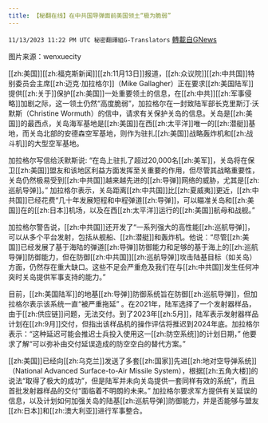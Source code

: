 ```yaml
---
title: 【秘翻在线】在中共国导弹面前美国领土“极为脆弱”
---
```

`11/13/2023 11:22 PM UTC 秘密翻譯組G-Translators` [轉載自GNews](https://gnews.org/articles/1972648)

图片来源：wenxuecity

[[zh:美国]][[zh:福克斯新闻]][[zh:11月13日]]报道，[[zh:众议院]][[zh:中共国]]特别委员会主席[[zh:迈克·加拉格尔]]（Mike Gallagher）正在要求[[zh:美国陆军]]提供[[zh:关于]]保护[[zh:美国]]一处重要领土的信息，在[[zh:中共]][[zh:军事侵略]]加剧之际，这一领土仍然“高度脆弱”，加拉格尔在一封致陆军部长克里斯汀·沃默斯（Christine Wormuth）的信中，请求有关保护关岛的信息。关岛是[[zh:美国]]的最西点，关岛海军基地是[[zh:美国]]在西[[zh:太平洋]]唯一的[[zh:潜艇]]基地，而关岛北部的安德森空军基地，则作为驻扎[[zh:美国]]战略轰炸机和[[zh:战斗机]]的大型空军基地。

加拉格尔写信给沃默斯说: “在岛上驻扎了超过20,000名[[zh:美军]]，关岛将在保卫[[zh:美国]]盟友和该地区利益方面发挥至关重要的作用，但尽管其战略重要性，关岛仍然极易受到[[zh:中共国]]越来越先进的[[zh:导弹]]网络的威胁，尤其是[[zh:巡航导弹]]。” 加拉格尔表示，关岛距离[[zh:中共国]]比[[zh:夏威夷]]更近，[[zh:中共国]]已经花费“几十年发展短程和中程弹道[[zh:导弹]]，可以瞄准关岛和[[zh:美国]]在的[[zh:日本]]机场，以及在西[[zh:太平洋]]运行的[[zh:美国]]航母和战舰。”

加拉格尔警告说，[[zh:中共国]]还开发了“一系列强大的高性能[[zh:巡航导弹]]，可以从多个平台发射，包括从舰船、[[zh:潜艇]]和轰炸机。他说：“尽管[[zh:美国]]已经发展了基于海陆的弹道[[zh:导弹]]防御能力和足够的基于海上的[[zh:巡航导弹]]防御能力，但在防御[[zh:中共国]][[zh:巡航导弹]]攻击陆基目标（如关岛）方面，仍然存在重大缺口。这些不足会严重危及我们在与[[zh:中共国]]发生任何冲突时关岛提供军事支持的能力。”

目前，[[zh:美国陆军]]的地基[[zh:导弹]]防御系统旨在防御[[zh:巡航导弹]]，但加拉格尔表示该系统一直“被严重拖延” 。在2021年，陆军选择了一个发射器样品，由于[[zh:供应链]]问题，无法交付。到了2023年[[zh:5月]]，陆军表示发射器样品计划在[[zh:9月]]交付，但指出该样品机的操作评估将推迟到2024年底。加拉格尔表示：“这种延迟可能会推迟士兵投入使用这一[[zh:防空系统]]的计划日期，” 他要求了解“可以弥补由交付延误造成的防空空白的替代方案。”

[[zh:美国]]已经向[[zh:乌克兰]]发送了多套[[zh:国家]]先进[[zh:地对空导弹系统]]（National Advanced Surface-to-Air Missile System），根据[[zh:五角大楼]]的说法“取得了极大的成功”，但是陆军并未向关岛提供一套同样有效的系统”，而且首批发射器样品的交付“面临着不明朗的未来。” 加拉格尔要求军方提供有关延误的信息，以及计划如何加强关岛的陆基[[zh:巡航导弹]]防御能力，并是否能够与盟友[[zh:日本]]和[[zh:澳大利亚]]进行军事整合。
